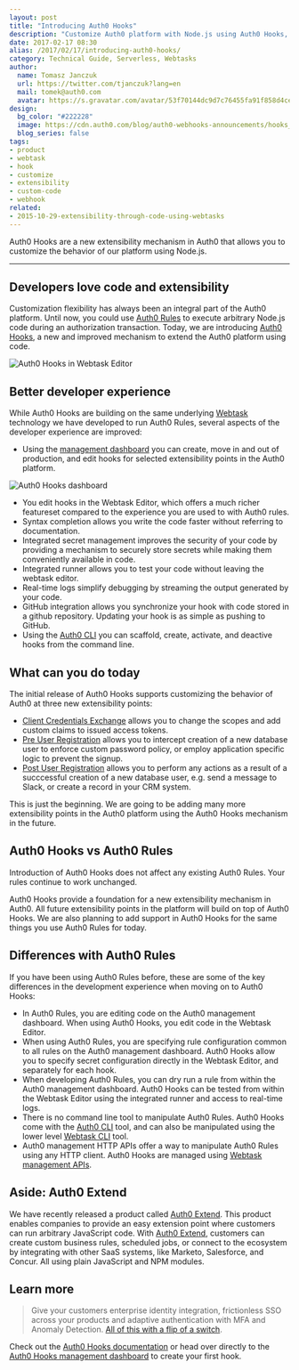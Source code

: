 ```yaml
---
layout: post
title: "Introducing Auth0 Hooks"
description: "Customize Auth0 platform with Node.js using Auth0 Hooks, a new extensibility mechanism powered by Webtasks."
date: 2017-02-17 08:30
alias: /2017/02/17/introducing-auth0-hooks/
category: Technical Guide, Serverless, Webtasks
author:
  name: Tomasz Janczuk
  url: https://twitter.com/tjanczuk?lang=en
  mail: tomek@auth0.com
  avatar: https://s.gravatar.com/avatar/53f70144dc9d7c76455fa91f858d4cec?s=200
design:
  bg_color: "#222228"
  image: https://cdn.auth0.com/blog/auth0-webhooks-announcements/hooks_logo.png
  blog_series: false
tags:
- product
- webtask
- hook
- customize
- extensibility
- custom-code
- webhook
related:
- 2015-10-29-extensibility-through-code-using-webtasks
---
```


Auth0 Hooks are a new extensibility mechanism in Auth0 that allows you to customize the behavior of our platform using Node.js.

-----

## Developers love code and extensibility

Customization flexibility has always been an integral part of the Auth0 platform. Until now, you could use [Auth0 Rules](https://auth0.com/docs/rules) to execute arbitrary Node.js code during an authorization transaction. Today, we are introducing [Auth0 Hooks](https://auth0.com/docs/auth0-hooks), a new and improved mechanism to extend the Auth0 platform using code.

![Auth0 Hooks in Webtask Editor](https://cdn.auth0.com/hooks/assets/wt-editor-auth0-hooks.png)  

## Better developer experience

While Auth0 Hooks are building on the same underlying [Webtask](https://webtask.io) technology we have developed to run Auth0 Rules, several aspects of the developer experience are improved:

* Using the [management dashboard](https://auth0.com/docs/auth0-hooks/dashboard) you can create, move in and out of production, and edit hooks for selected extensibility points in the Auth0 platform.

![Auth0 Hooks dashboard](https://cdn.auth0.com/hooks/assets/manage-hooks.png)  

* You edit hooks in the Webtask Editor, which offers a much richer featureset compared to the experience you are used to with Auth0 rules.  
* Syntax completion allows you write the code faster without referring to documentation.  
* Integrated secret management improves the security of your code by providing a mechanism to securely store secrets while making them conveniently available in code.  
* Integrated runner allows you to test your code without leaving the webtask editor.  
* Real-time logs simplify debugging by streaming the output generated by your code.  
* GitHub integration allows you synchronize your hook with code stored in a github repository. Updating your hook is as simple as pushing to GitHub.  
* Using the [Auth0 CLI](https://auth0.com/docs/auth0-hooks/cli) you can scaffold, create, activate, and deactive hooks from the command line.  

## What can you do today

The initial release of Auth0 Hooks supports customizing the behavior of Auth0 at three new extensibility points:  

* [Client Credentials Exchange](https://auth0.com/docs/auth0-hooks/extensibility-points/client-credentials-exchange) allows you to change the scopes and add custom claims to issued access tokens.  
* [Pre User Registration](https://auth0.com/docs/auth0-hooks/extensibility-points/pre-user-registration) allows you to intercept creation of a new database user to enforce custom password policy, or employ application specific logic to prevent the signup.  
* [Post User Registration](https://auth0.com/docs/auth0-hooks/extensibility-points/post-user-registration) allows you to perform any actions as a result of a succcessful creation of a new database user, e.g. send a message to Slack, or create a record in your CRM system.  

This is just the beginning. We are going to be adding many more extensibility points in the Auth0 platform using the Auth0 Hooks mechanism in the future.   

## Auth0 Hooks vs Auth0 Rules

Introduction of Auth0 Hooks does not affect any existing Auth0 Rules. Your rules continue to work unchanged.

Auth0 Hooks provide a foundation for a new extensibility mechanism in Auth0. All future extensibility points in the platform will build on top of Auth0 Hooks. We are also planning to add support in Auth0 Hooks for the same things you use Auth0 Rules for today.   

## Differences with Auth0 Rules

If you have been using Auth0 Rules before, these are some of the key differences in the development experience when moving on to Auth0 Hooks:

* In Auth0 Rules, you are editing code on the Auth0 management dashboard. When using Auth0 Hooks, you edit code in the Webtask Editor.  
* When using Auth0 Rules, you are specifying rule configuration common to all rules on the Auth0 management dashboard. Auth0 Hooks allow you to specify secret configuration directly in the Webtask Editor, and separately for each hook.  
* When developing Auth0 Rules, you can dry run a rule from within the Auth0 management dashboard. Auth0 Hooks can be tested from within the Webtask Editor using the integrated runner and access to real-time logs.
* There is no command line tool to manipulate Auth0 Rules. Auth0 Hooks come with the [Auth0 CLI](https://auth0.com/docs/auth0-hooks/cli) tool, and can also be manipulated using the lower level [Webtask CLI](https://webtask.io/cli) tool.  
* Auth0 management HTTP APIs offer a way to manipulate Auth0 Rules using any HTTP client. Auth0 Hooks are managed using [Webtask management APIs](https://webtask.io/docs/101).  

## Aside: Auth0 Extend

We have recently released a product called [Auth0 Extend](https://auth0.com/extend/). This product enables companies to provide an easy extension point where customers can run arbitrary JavaScript code. With [Auth0 Extend](https://auth0.com/extend/), customers can create custom business rules, scheduled jobs, or connect to the ecosystem by integrating with other SaaS systems, like Marketo, Salesforce, and Concur. All using plain JavaScript and NPM modules.

## Learn more

> Give your customers enterprise identity integration, frictionless SSO across your products and adaptive authentication with MFA and Anomaly Detection. [All of this with a flip of a switch](https://auth0.com/b2b-enterprise-identity-management).

Check out the [Auth0 Hooks documentation](https://auth0.com/docs/auth0-hooks) or head over directly to the [Auth0 Hooks management dashboard](https://manage.auth0.com/#/hooks) to create your first hook.  
